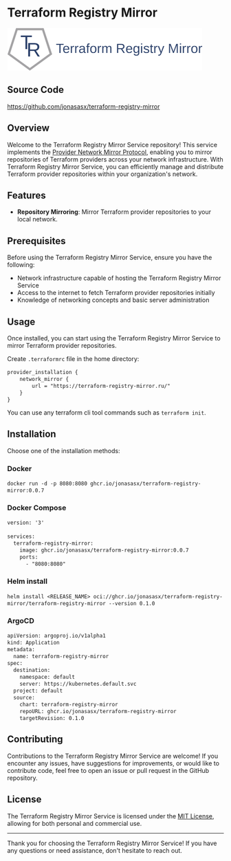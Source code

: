 # Terraform Registry Mirror

![Service Logo](https://github.com/jonasasx/terraform-registry-mirror/blob/master/assets/logo.png?raw=true)

## Source Code

https://github.com/jonasasx/terraform-registry-mirror

## Overview

Welcome to the Terraform Registry Mirror Service repository!
This service implements the [Provider Network Mirror Protocol](https://developer.hashicorp.com/terraform/internals/provider-network-mirror-protocol),
enabling you to mirror repositories of Terraform providers across
your network infrastructure. With Terraform Registry Mirror Service,
you can efficiently manage and distribute Terraform provider
repositories within your organization's network.

## Features

- **Repository Mirroring**: Mirror Terraform provider repositories to your local network.

## Prerequisites

Before using the Terraform Registry Mirror Service, ensure you have the following:

- Network infrastructure capable of hosting the Terraform Registry Mirror Service
- Access to the internet to fetch Terraform provider repositories initially
- Knowledge of networking concepts and basic server administration

## Usage

Once installed, you can start using the Terraform Registry Mirror Service to mirror Terraform provider repositories.

Create `.terraformrc` file in the home directory:

    provider_installation {
        network_mirror {
            url = "https://terraform-registry-mirror.ru/"
        }
    }

You can use any terraform cli tool commands such as `terraform init`.


## Installation

Choose one of the installation methods:

### Docker

    docker run -d -p 8080:8080 ghcr.io/jonasasx/terraform-registry-mirror:0.0.7

### Docker Compose

    version: '3'
    
    services:
      terraform-registry-mirror:
        image: ghcr.io/jonasasx/terraform-registry-mirror:0.0.7
        ports:
          - "8080:8080"

### Helm install

    helm install <RELEASE_NAME> oci://ghcr.io/jonasasx/terraform-registry-mirror/terraform-registry-mirror --version 0.1.0

### ArgoCD

    apiVersion: argoproj.io/v1alpha1
    kind: Application
    metadata:
      name: terraform-registry-mirror
    spec:
      destination:
        namespace: default
        server: https://kubernetes.default.svc
      project: default
      source:
        chart: terraform-registry-mirror
        repoURL: ghcr.io/jonasasx/terraform-registry-mirror
        targetRevision: 0.1.0

## Contributing

Contributions to the Terraform Registry Mirror Service are welcome! If you encounter any issues, have suggestions for improvements, or would like to contribute code, feel free to open an issue or pull request in the GitHub repository.

## License

The Terraform Registry Mirror Service is licensed under the [MIT License](./LICENSE), allowing for both personal and commercial use.

---

Thank you for choosing the Terraform Registry Mirror Service! If you have any questions or need assistance, don't hesitate to reach out.